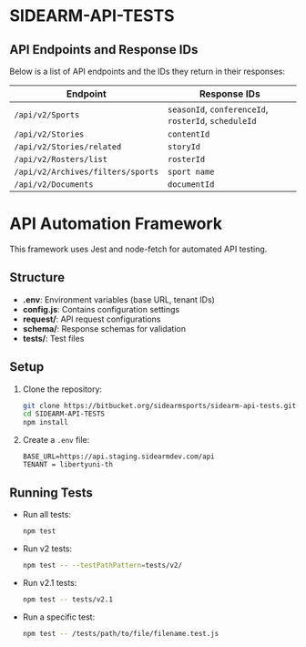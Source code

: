 # SIDEARM-API-TESTS

## API Endpoints and Response IDs

Below is a list of API endpoints and the IDs they return in their responses:

| Endpoint                          | Response IDs                                         |
|-----------------------------------|------------------------------------------------------|
| `/api/v2/Sports`                  | `seasonId`, `conferenceId`, `rosterId`, `scheduleId` |
| `/api/v2/Stories`                 | `contentId`                                          |
| `/api/v2/Stories/related`         | `storyId`                                            |
| `/api/v2/Rosters/list`            | `rosterId`                                           |
| `/api/v2/Archives/filters/sports` | `sport name`                                         |
| `/api/v2/Documents`               | `documentId`                                         |

# API Automation Framework

This framework uses Jest and node-fetch for automated API testing.

## Structure

- **.env**: Environment variables (base URL, tenant IDs)
- **config.js**: Contains configuration settings
- **request/**: API request configurations
- **schema/**: Response schemas for validation
- **tests/**: Test files

## Setup

1. Clone the repository:
    ```sh
    git clone https://bitbucket.org/sidearmsports/sidearm-api-tests.git
    cd SIDEARM-API-TESTS
    npm install
    ```

2. Create a `.env` file:
    ```
    BASE_URL=https://api.staging.sidearmdev.com/api
    TENANT = libertyuni-th
    ```

## Running Tests

- Run all tests:
    ```sh
    npm test
    ```

- Run v2 tests:
    ```sh
    npm test -- --testPathPattern=tests/v2/
    ```

- Run v2.1 tests:
    ```sh
    npm test -- tests/v2.1
    ```

- Run a specific test:
    ```sh
    npm test -- /tests/path/to/file/filename.test.js
    ```

